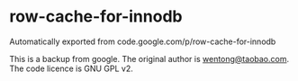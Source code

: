 # row-cache-for-innodb
Automatically exported from code.google.com/p/row-cache-for-innodb

This is a backup from google. The original author is wentong@taobao.com.
The code licence is GNU GPL v2.
